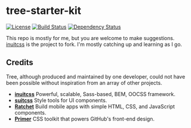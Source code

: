 # tree-starter-kit

[![License](http://img.shields.io/badge/license-MIT-blue.svg?style=flat)](https://github.com/treeframework/tree-starter-kit/blob/master/LICENSE.md)
[![Build Status](https://travis-ci.org/treeframework/tree-starter-kit.svg?branch=master)](https://travis-ci.org/treeframework/tree-starter-kit)
[![Dependency Status](https://gemnasium.com/treeframework/tree-starter-kit.svg)](https://gemnasium.com/treeframework/tree-starter-kit)

This repo is mostly for me, but you are welcome to make suggestions. [inuitcss](https://twitter.com/inuitcss) is the project to fork.
I'm mostly catching up and learning as I go.

## Credits

Tree, although produced and maintained by one developer, could not have
been possible without inspiration from an array of other projects.

* **[inuitcss](https://twitter.com/inuitcss)** Powerful, scalable, Sass-based, BEM, OOCSS framework.
* **[suitcss](http://suitcss.github.io/)** Style tools for UI components.
* **[Ratchet](https://github.com/twbs/ratchet)** Build mobile apps with simple HTML, CSS, and JavaScript components.
* **[Primer](http://primercss.io/)** CSS toolkit that powers GitHub's front-end design.
